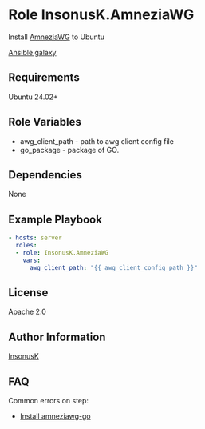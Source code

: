 Role InsonusK.AmneziaWG
=========

Install [AmneziaWG](https://amnezia.org/) to Ubuntu

[Ansible galaxy](https://galaxy.ansible.com/ui/standalone/roles/InsonusK/AmneziaWG/install/)

Requirements
------------

Ubuntu 24.02+

Role Variables
--------------

- awg_client_path - path to awg client config file
- go_package - package of GO.

Dependencies
------------

None

Example Playbook
----------------

```yaml
- hosts: server
  roles:
  - role: InsonusK.AmneziaWG
    vars:
      awg_client_path: "{{ awg_client_config_path }}"
```

License
-------

Apache 2.0

Author Information
------------------

[InsonusK](https://github.com/InsonusK)

FAQ
------------------

Common errors on step:
- [Install amneziawg-go](./docs/errors/Install%20amneziawg-go.md)
